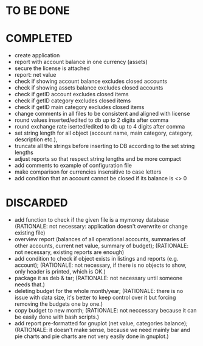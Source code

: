 # TO BE DONE

# COMPLETED
- create application
- report with account balance in one currency (assets)
- secure the license is attached
- report: net value
- check if showing account balance excludes closed accounts
- check if showing assets balance excludes closed accounts
- check if getID account excludes closed items
- check if getID category excludes closed items
- check if getID main category excludes closed items
- change comments in all files to be consistent and aligned with license
- round values inserted/edited to db up to 2 digits after comma
- round exchange rate iserted/edited to db up to 4 digits after comma
- set string length for all object (account name, main category, category, description etc.),
- truncate all the strings before inserting to DB according to the set string lengths
- adjust reports so that respect string lengths and be more compact
- add comments to example of configuration file
- make comparison for currencies insensitive to case letters
- add condition that an account cannot be closed if its balance is <> 0

# DISCARDED
- add function to check if the given file is a mymoney database (RATIONALE: not necessary: application doesn't overwrite or change existing file)
- overview report (balances of all operational accounts, summaries of other accounts, current net value, summary of budget); (RATIONALE: not necessary, existing reports are enough)
- add condition to check if object exists in listings and reports (e.g. account); (RATIONALE: not necessary, if there is no objects to show, only header is printed, which is OK.)
- package it as deb & tar; (RATIONALE: not necessary until someone needs that.)
- deleting budget for the whole month/year; (RATIONALE: there is no issue with data size, it's better to keep control over it but forcing removing the budgets one by one.)
- copy budget to new month; (RATIONALE: not neccessary because it can be easily done with bash scripts.)
- add report pre-formatted for gnuplot (net value, categories balance); (RATIONALE: it doesn't make sense, because we need mainly bar and pie charts and pie charts are not very easily done in gnuplot.)
